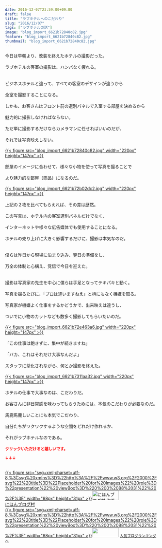 ```yaml
---
date: 2016-12-07T23:59:00+09:00
draft: false
title: "ラブホテルへのこだわり"
slug: "2016/12/07"
tags: ["ラブホテルの話"]
image: "blog_import_6621b72840c82.jpg"
feature: "blog_import_6621b72840c82.jpg"
thumbnail: "blog_import_6621b72840c82.jpg"
---
```

<div>今日は早朝より、改装を終えたホテルの撮影だった。</div><div> </div><div>ラブホテルの客室の撮影は、ハンパなく疲れる。</div><div> </div><div><br/>ビジネスホテルと違って、すべての客室のデザインが違うから</div><div> </div><div>全室を撮影することになる。</div><div> </div><div>しかも、お客さんはフロント前の選別パネルで入室する部屋を決めるから</div><div> </div><div>魅力的に撮影しなければならない。</div><div> </div><div>ただ単に撮影するだけならカメラマンに任せればいいのだが、</div><div> </div><div>それでは写真映えしない。</div><div> </div><div><a href="blog_import_6621b72954b45.jpg">{{< figure src="blog_import_6621b72840c82.jpg" width="220px" height="147px" >}}</a></div><div> </div><div>部屋のイメージに合わせて、様々な小物を使って写真を撮ることで</div><div> </div><div>より魅力的な部屋（商品）になるのだ。</div><div> </div><div><a href="blog_import_6621b72c42394.jpg">{{< figure src="blog_import_6621b72b02dc2.jpg" width="220px" height="147px" >}}</a></div><div> </div><div>上記の２枚を比べてもらえれば、その差は歴然。</div><div> </div><div>この写真は、ホテル内の客室選別パネルだけでなく、</div><div> </div><div>インターネットや様々な広告媒体でも使用することになる。</div><div> </div><div>ホテルの売り上げに大きく影響するだけに、撮影は本気なのだ。</div><div> </div><div> </div><div>僕らは昨日から現場に泊まり込み、翌日の準備をし、</div><div> </div><div>万全の体制と心構え、覚悟で今日を迎えた。</div><div> </div><div> </div><div>撮影は写真家の先生を中心に僕らは手足となってテキパキと動く。</div><div> </div><div>写真を撮るたびに、「プロは違いますねえ」と柄にもなく機嫌を取る。</div><div> </div><div>写真家が機嫌よく仕事をするかどうかで、出来映えは違うし、</div><div> </div><div>ついでに小物のカットなども数多く撮影してもらいたいのだ。</div><div> </div><div><a href="blog_import_6621b72fa9e87.jpg">{{< figure src="blog_import_6621b72e463a6.jpg" width="220px" height="147px" >}}</a></div><div> </div><div>「この仕事は飽きずに、集中が続きますね」</div><div> </div><div>「バカ、これはそれだけ大事なんだよ」</div><div> </div><div>スタッフに茶化されながら、何とか撮影を終えた。</div><div> </div><div><a href="blog_import_6621b73236c2b.jpg">{{< figure src="blog_import_6621b7311aa32.jpg" width="220px" height="147px" >}}</a></div><div> </div><div>ホテルの仕事で大事なのは、こだわりだ。</div><div> </div><div>お客さんに非日常感を味わってもらうためには、本気のこだわりが必要なのだ。</div><div> </div><div>馬鹿馬鹿しいことにも本気でこだわり、</div><div> </div><div>自分たちがワクワクするような空間をどれだけ作れるか、</div><div> </div><div>それがラブホテルなのである。</div><div> </div><div><font color="#ff0000" size="2"><strong>クリックいただけると嬉しいです。</strong></font></div><p><font color="#ff0000" size="2"><strong>↓↓↓</strong></font></p><p><br/><a href="ranking.html?p_cid=01260127" target="_blank">{{< figure src="svg+xml;charset=utf-8,%3Csvg%20xmlns%3D%22http%3A%2F%2Fwww.w3.org%2F2000%2Fsvg%22%20title%3D%22Placeholder%20for%20Images%22%20role%3D%22presentation%22%20viewBox%3D%220%200%2088%2031%22%20%2F%3E" width="88px" height="31px" >}}<noscript><img width="88" height="31" alt="にほんブログ村 海外生活ブログ バリ島情報へ" src="https://img-proxy.blog-video.jp/images?url=http%3A%2F%2Foverseas.blogmura.com%2Fbali%2Fimg%2Fbali88_31.gif" border="0"></noscript></a><br/><a href="ranking.html?p_cid=01260127" target="_blank">にほんブログ村</a><br/><a title="人気ブログランキングへ" href="link.php?1804582">{{< figure src="svg+xml;charset=utf-8,%3Csvg%20xmlns%3D%22http%3A%2F%2Fwww.w3.org%2F2000%2Fsvg%22%20title%3D%22Placeholder%20for%20Images%22%20role%3D%22presentation%22%20viewBox%3D%220%200%2088%2031%22%20%2F%3E" width="88px" height="31px" >}}<noscript><img width="88" height="31" src="https://blog.with2.net/img/banner/banner_22.gif" border="0"></noscript></a> <a style="font-size: 12px;" href="link.php?1804582">人気ブログランキングへ</a></p>

